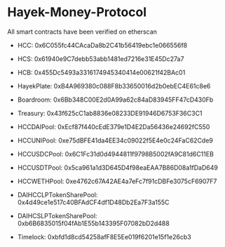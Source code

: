 # Hayek-Money-Protocol

All smart contracts have been verified on etherscan

* HCC: 0x6C055fc44CAcaDa8b2C41b56419ebc1e066556f8
* HCS: 0x61940e9C7debb53abb1481ed7216e31E45Dc27a7
* HCB: 0x455Dc5493a3316174945340414e00621f42BAc01
* HayekPlate: 0xB4A969380c088F8b33650016d2b0ebEC4E61c8e6
* Boardroom: 0x6Bb348C00E2d0A99a62c84aD83945FF47cD430Fb
* Treasury: 0x43f625cC1ab8836e08233DE91946D6753F36C3C1

* HCCDAIPool: 0xEcf87f440cEdE379e1D4E2Da56436e24692fC550
* HCCUNIPool: 0xe75dBFE41da4EE34c09022f5E4e0c24FaC62Cde9
* HCCUSDCPool: 0x6C1Fc31d0d4944811f9798B5002fA9C81d6C11EB
* HCCUSDTPool: 0x5ca961a1d3D645D4f98eaEAA7B86D08a1fDaD649
* HCCWETHPool: 0xe4762c67A42AE4a7eFc7f91cDBFe3075cF6907F7
* DAIHCCLPTokenSharePool: 0x4d49ce1e517c40BFAdCF4df1D48Db2Ea7F3a155C
* DAIHCSLPTokenSharePool: 0xb6B6835015f04fAb1E55b143395F07082bD2d488

* Timelock: 0xbfd1d8cd54258afF8E5Ee019f6201e15f1e26cb3
